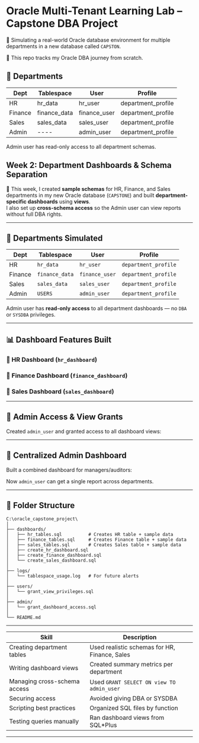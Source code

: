 # Oracle Multi-Tenant Learning Lab – Capstone DBA Project

🎯 Simulating a real-world Oracle database environment for multiple departments in a new database called `CAPSTON`.

📁 This repo tracks my Oracle DBA journey from scratch.

## 🏢 Departments

| Dept    | Tablespace   | User         |            Profile |
|---------|--------------|--------------|--------------------|
| HR      | hr_data      | hr_user      | department_profile |
| Finance | finance_data | finance_user | department_profile |
| Sales   | sales_data   | sales_user   | department_profile |
| Admin   |     ----     | admin_user   | department_profile |

Admin user has read-only access to all department schemas.


## Week 2: Department Dashboards & Schema Separation

🎯 This week, I created **sample schemas** for HR, Finance, and Sales departments in my new Oracle database (`CAPSTONE`) and built **department-specific dashboards** using **views**.  
I also set up **cross-schema access** so the Admin user can view reports without full DBA rights.

---

## 🏢 Departments Simulated

| Dept    | Tablespace     | User           | Profile                |
|---------|----------------|----------------|----------------------|
| HR      | `hr_data`      | `hr_user`      | `department_profile` |
| Finance | `finance_data` | `finance_user` | `department_profile` |
| Sales   | `sales_data`   | `sales_user`   | `department_profile` |
| Admin   | `USERS`        | `admin_user`   | `department_profile` |

Admin user has **read-only access** to all department dashboards — no `DBA` or `SYSDBA` privileges.

---

## 📊 Dashboard Features Built

### 🔹 HR Dashboard (`hr_dashboard`)
### 🔹 Finance Dashboard (`finance_dashboard`)
### 🔹 Sales Dashboard (`sales_dashboard`)

---

## 👥 Admin Access & View Grants

Created `admin_user` and granted access to all dashboard views:

---

## 🧭 Centralized Admin Dashboard

Built a combined dashboard for managers/auditors:

Now `admin_user` can get a single report across departments.

---

## 📁 Folder Structure

```
C:\oracle_capstone_project\
│
├── dashboards/
│   ├── hr_tables.sql          # Creates HR table + sample data
│   ├── finance_tables.sql     # Creates Finance table + sample data
│   ├── sales_tables.sql       # Creates Sales table + sample data
│   ├── create_hr_dashboard.sql
│   ├── create_finance_dashboard.sql
│   └── create_sales_dashboard.sql
│
├── logs/
│   └── tablespace_usage.log   # For future alerts
│
├── users/
│   └── grant_view_privileges.sql
│
├── admin/
│   └── grant_dashboard_access.sql
│
└── README.md
```

---


| Skill | Description                                                          |
|-------|----------------------------------------------------------------------|
| Creating department tables   | Used realistic schemas for HR, Finance, Sales |
| Writing dashboard views      | Created summary metrics per department        |
| Managing cross-schema access | Used `GRANT SELECT ON view TO admin_user`     |
| Securing access              | Avoided giving DBA or SYSDBA                  |
| Scripting best practices     | Organized SQL files by function               |
| Testing queries manually     | Ran dashboard views from SQL*Plus             |

---

